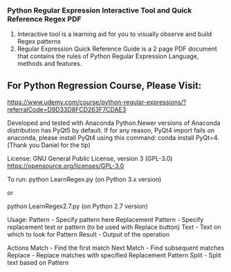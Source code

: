 ### Python Regular Expression Interactive Tool and Quick Reference Regex PDF
1. Interactive tool is a learning aid for you to visually observe and build Regex patterns
2. Regular Expression Quick Reference Guide is a 2 page PDF document that contains the rules of Python Regular Expression Language, methods and features.  
         
## For Python Regression Course, Please Visit:
https://www.udemy.com/course/python-regular-expressions/?referralCode=D9D33D8FCD263F7CDAE3  

Developed and tested with Anaconda Python.Newer versions of Anaconda distribution has PyQt5 by default.  If for any reason, PyQt4 import fails on anaconda, please install PyQt4 using this command: conda install PyQt=4. (Thank you Daniel for the tip)  

License: GNU General Public License, version 3 (GPL-3.0) https://opensource.org/licenses/GPL-3.0

To run:
python LearnRegex.py  (on Python 3.x version)

or

python LearnRegex2.7.py  (on Python 2.7 version)

Usage:
Pattern - Specify pattern here
Replacement Pattern - Specify replacement text or pattern (to be used with Replace button)
Text - Text on which to look for Pattern
Result - Output of the operation

Actions
Match - Find the first match
Next Match - Find subsequent matches
Replace - Replace matches with specified Replacement Pattern
Split - Split text based on Pattern
